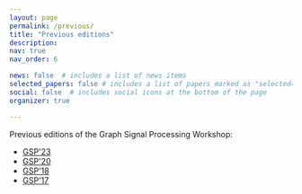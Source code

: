 ```yaml
---
layout: page
permalink: /previous/
title: "Previous editions"
description: 
nav: true
nav_order: 6

news: false  # includes a list of news items
selected_papers: false # includes a list of papers marked as "selected={true}"
social: false  # includes social icons at the bottom of the page
organizer: true

---
```


Previous editions of the Graph Signal Processing Workshop:

+ [GSP'23](https://gspworkshop.org/2023/)
+ [GSP'20](https://www.easychair.org/cfp/GSP2020)
+ [GSP'18](https://gsp18.epfl.ch/)
+ [GSP'17](https://gsp17.ece.cmu.edu/about/)